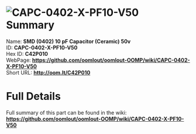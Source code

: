 
![CAPC-0402-X-PF10-V50](https://github.com/oomlout/oomlout-OOMP/blob/master/parts/CAPC-0402-X-PF10-V50/CAPC-0402-X-PF10-V50_420.jpg)   
Summary
=================
  
Name: __SMD (0402) 10 pF Capacitor (Ceramic) 50v__    
ID: __CAPC-0402-X-PF10-V50__   
Hex ID: __C42P010__   
WebPage: __https://github.com/oomlout/oomlout-OOMP/wiki/CAPC-0402-X-PF10-V50__   
Short URL: __http://oom.lt/C42P010__   

Full Details
==========================
Full summary of this part can be found in the wiki:   
__https://github.com/oomlout/oomlout-OOMP/wiki/CAPC-0402-X-PF10-V50__    

